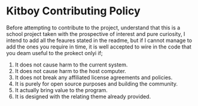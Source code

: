 # Kitboy Contributing Policy
Before attempting to contribute to the project, understand that this is a school project taken with the prospective of interest and pure curiosity,
I intend to add all the feaures stated in the readme, but if I cannot manage to add the ones you require in time, it is well accepted to wire in the code
that you deam useful to the prokect onlyi if;

1. It does not cause harm to the current system.
2. It does not cause harm to the host computer.
3. It does not break any affiliated license agreements and policies.
4. It is purely for open source purposes and building the community.
5. It actually bring value to the program.
6. It is designed with the relating theme already provided.
